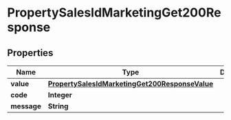 

# PropertySalesIdMarketingGet200Response


## Properties

| Name | Type | Description | Notes |
|------------ | ------------- | ------------- | -------------|
|**value** | [**PropertySalesIdMarketingGet200ResponseValue**](PropertySalesIdMarketingGet200ResponseValue.md) |  |  [optional] |
|**code** | **Integer** |  |  [optional] |
|**message** | **String** |  |  [optional] |



